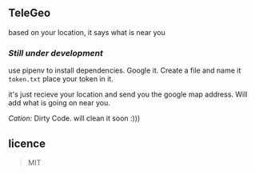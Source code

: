 ## TeleGeo
based on your location, it says what is near you

### *Still under development*

use pipenv to install dependencies. Google it. Create a file and name it ```token.txt``` place your token in it. 

it's just recieve your location and send you the google map address. Will add what is going on near you. 

*Cation:* Dirty Code. will clean it soon :)))

## licence

> MIT 
